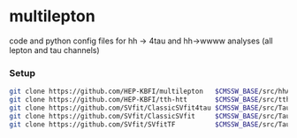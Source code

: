# multilepton
code and python config files for hh -> 4tau and hh->wwww analyses (all lepton and tau channels)

### Setup

```bash
git clone https://github.com/HEP-KBFI/multilepton   $CMSSW_BASE/src/hhAnalysis/multilepton
git clone https://github.com/HEP-KBFI/tth-htt       $CMSSW_BASE/src/tthAnalysis/HiggsToTauTau
git clone https://github.com/SVfit/ClassicSVfit4tau $CMSSW_BASE/src/TauAnalysis/ClassicSVfit4tau
git clone https://github.com/SVfit/ClassicSVfit     $CMSSW_BASE/src/TauAnalysis/ClassicSVfit
git clone https://github.com/SVfit/SVfitTF          $CMSSW_BASE/src/TauAnalysis/SVfitTF
```
